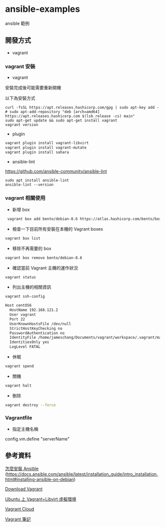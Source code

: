 # ansible-examples
ansible 範例

## 開發方式

* vagrant

### vagrant 安裝

* vagrant

安裝完成後可能需要重新開機

以下為安裝方式

```sehll
curl -fsSL https://apt.releases.hashicorp.com/gpg | sudo apt-key add -
# sudo apt-add-repository "deb [arch=amd64] https://apt.releases.hashicorp.com $(lsb_release -cs) main"
sudo apt-get update && sudo apt-get install vagrant
vagrant version
```

* plugin

```bash
vagrant plugin install vagrant-libvirt
vagrant plugin install vagrant-mutate
vagrant plugin install sahara
```

* ansible-lint 

https://github.com/ansible-community/ansible-lint

```
sudo apt install ansible-lint
ansible-lint --version
```

### vagrant 相關使用

* 新增 box

```bash
 vagrant box add bento/debian-8.6 https://atlas.hashicorp.com/bento/boxes/debian-8.6
```

* 檢查一下目前所有安裝在本機的 Vagrant boxes

```bash
vagrant box list
```

* 移除不再需要的 box

```bash
vagrant box remove bento/debian-8.6
```

* 確認當前 Vagrant 主機的運作狀況

```bash
vagrant status
```

* 列出主機的相關資訊

```bash
vagrant ssh-config

Host centOS6
  HostName 192.168.121.2
  User vagrant
  Port 22
  UserKnownHostsFile /dev/null
  StrictHostKeyChecking no
  PasswordAuthentication no
  IdentityFile /home/jameschang/Documents/vagrant/workspace/.vagrant/machines/centOS6/libvirt/private_key
  IdentitiesOnly yes
  LogLevel FATAL
```

* 休眠
  
```bash
vagrant spend
```

* 關機

```bash
vagrant halt
```

* 刪除

```bash
vagrant destroy --force
```

### Vagrantfile 

* 指定主機名稱

config.vm.define "serverName"


## 參考資料

[怎麼安裝 Ansible](https://ansible.tw/#!docs/installation.md)
(https://docs.ansible.com/ansible/latest/installation_guide/intro_installation.html#installing-ansible-on-debian)

[Download Vagrant](https://www.vagrantup.com/downloads)

[Ubuntu 上 Vagrant+Libvirt 虛擬環境](https://samkuo.me/post/2020/06/vagrant-libvirt-ubuntu-devops-env/)

[Vagrant Cloud](https://app.vagrantup.com/boxes/search)

[Vagrant 筆記](https://blog.codylab.com/vagrant/)
